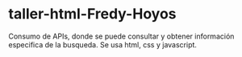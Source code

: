 # taller-html-Fredy-Hoyos
Consumo de APIs, donde se puede consultar y obtener información especifica de la busqueda. Se usa html, css y javascript.

